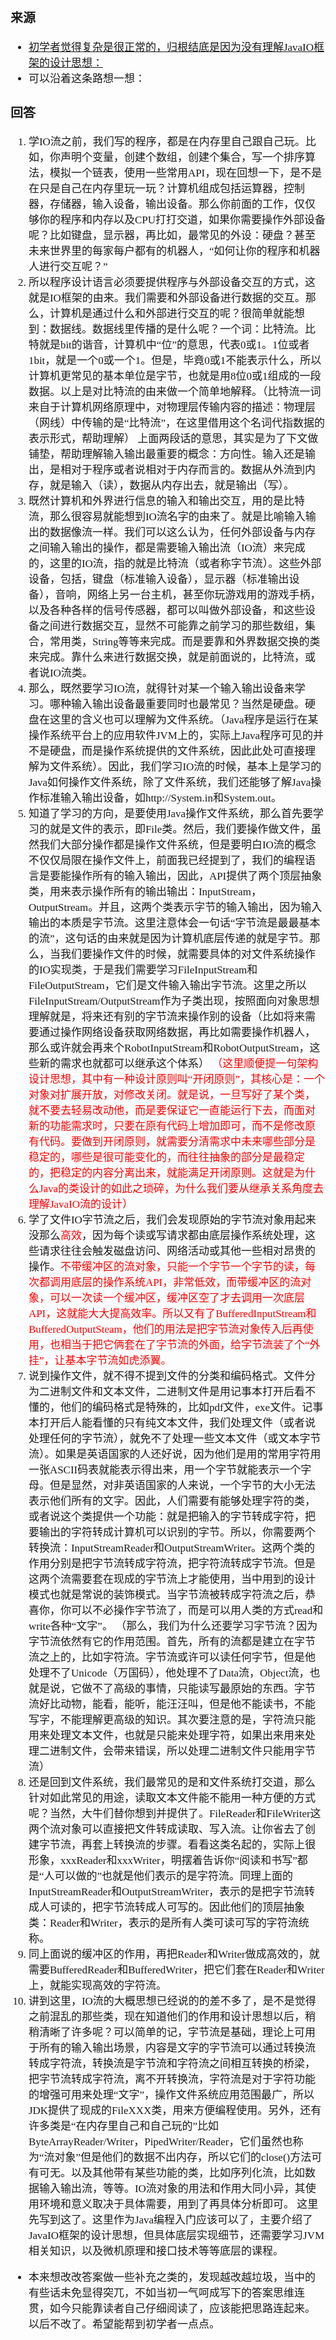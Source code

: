 <span  style="font-family: Simsun,serif; font-size: 17px; ">


### 来源

- [初学者觉得复杂是很正常的，归根结底是因为没有理解JavaIO框架的设计思想：](https://www.zhihu.com/question/67535292/answer/1248887503)
- 可以沿着这条路想一想：

### 回答

1. 学IO流之前，我们写的程序，都是在内存里自己跟自己玩。比如，你声明个变量，创建个数组，创建个集合，写一个排序算法，模拟一个链表，使用一些常用API，现在回想一下，是不是在只是自己在内存里玩一玩？计算机组成包括运算器，控制器，存储器，输入设备，输出设备。那么你前面的工作，仅仅够你的程序和内存以及CPU打打交道，如果你需要操作外部设备呢？比如键盘，显示器，再比如，最常见的外设：硬盘？甚至未来世界里的每家每户都有的机器人，“如何让你的程序和机器人进行交互呢？”
2. 所以程序设计语言必须要提供程序与外部设备交互的方式，这就是IO框架的由来。我们需要和外部设备进行数据的交互。那么，计算机是通过什么和外部进行交互的呢？很简单就能想到：数据线。数据线里传播的是什么呢？一个词：比特流。比特就是bit的谐音，计算机中“位”的意思，代表0或1。1位或者1bit，就是一个0或一个1。但是，毕竟0或1不能表示什么，所以计算机更常见的基本单位是字节，也就是用8位0或1组成的一段数据。以上是对比特流的由来做一个简单地解释。（比特流一词来自于计算机网络原理中，对物理层传输内容的描述：物理层（网线）中传输的是“比特流”，在这里借用这个名词代指数据的表示形式，帮助理解）
   上面两段话的意思，其实是为了下文做铺垫，帮助理解输入输出最重要的概念：方向性。输入还是输出，是相对于程序或者说相对于内存而言的。数据从外流到内存，就是输入（读），数据从内存出去，就是输出（写）。
3. 既然计算机和外界进行信息的输入和输出交互，用的是比特流，那么很容易就能想到IO流名字的由来了。就是比喻输入输出的数据像流一样。我们可以这么认为，任何外部设备与内存之间输入输出的操作，都是需要输入输出流（IO流）来完成的，这里的IO流，指的就是比特流（或者称字节流）。这些外部设备，包括，键盘（标准输入设备），显示器（标准输出设备），音响，网络上另一台主机，甚至你玩游戏用的游戏手柄，以及各种各样的信号传感器，都可以叫做外部设备，和这些设备之间进行数据交互，显然不可能靠之前学习的那些数组，集合，常用类，String等等来完成。而是要靠和外界数据交换的类来完成。靠什么来进行数据交换，就是前面说的，比特流，或者说IO流类。
4. 那么，既然要学习IO流，就得针对某一个输入输出设备来学习。哪种输入输出设备最重要同时也最常见？当然是硬盘。硬盘在这里的含义也可以理解为文件系统。（Java程序是运行在某操作系统平台上的应用软件JVM上的，实际上Java程序可见的并不是硬盘，而是操作系统提供的文件系统，因此此处可直接理解为文件系统）。因此，我们学习IO流的时候，基本上是学习的Java如何操作文件系统，除了文件系统，我们还能够了解Java操作标准输入输出设备，如http://System.in和System.out。
5. 知道了学习的方向，是要使用Java操作文件系统，那么首先要学习的就是文件的表示，即File类。然后，我们要操作做文件，虽然我们大部分操作都是操作文件系统，但是要明白IO流的概念不仅仅局限在操作文件上，前面我已经提到了，我们的编程语言是要能操作所有的输入输出，因此，API提供了两个顶层抽象类，用来表示操作所有的输出输出：InputStream，OutputStream。并且，这两个类表示字节的输入输出，因为输入输出的本质是字节流。这里注意体会一句话“字节流是最最基本的流”，这句话的由来就是因为计算机底层传递的就是字节。那么，当我们要操作文件的时候，就需要具体的对文件系统操作的IO实现类，于是我们需要学习FileInputStream和FileOutputStream，它们是文件输入输出字节流。这里之所以FileInputStream/OutputStream作为子类出现，按照面向对象思想理解就是，将来还有别的字节流来操作别的设备（比如将来需要通过操作网络设备获取网络数据，再比如需要操作机器人，那么或许就会再来个RobotInputStream和RobotOutputStream，这些新的需求也就都可以继承这个体系）
   <font color="red">（这里顺便提一句架构设计思想，其中有一种设计原则叫“开闭原则”，其核心是：一个对象对扩展开放，对修改关闭。就是说，一旦写好了某个类，就不要去轻易改动他，而是要保证它一直能运行下去，而面对新的功能需求时，只要在原有代码上增加即可，而不是修改原有代码。要做到开闭原则，就需要分清需求中未来哪些部分是稳定的，哪些是很可能变化的，而往往抽象的部分是最稳定的，把稳定的内容分离出来，就能满足开闭原则。这就是为什么Java的类设计的如此之琐碎，为什么我们要从继承关系角度去理解JavaIO流的设计）</font>
6. 学了文件IO字节流之后，我们会发现原始的字节流对象用起来没那么<font color="red">高效</font>，因为每个读或写请求都由底层操作系统处理，这些请求往往会触发磁盘访问、网络活动或其他一些相对昂贵的操作。<font color="red">不带缓冲区的流对象，只能一个字节一个字节的读，每次都调用底层的操作系统API，非常低效，而带缓冲区的流对象，可以一次读一个缓冲区，缓冲区空了才去调用一次底层API，这就能大大提高效率。所以又有了BufferedInputStream和BufferedOutputSteam，他们的用法是把字节流对象传入后再使用，也相当于把它俩套在了字节流的外面，给字节流装了个“外挂”，让基本字节流如虎添翼。</font>
7. 说到操作文件，就不得不提到文件的分类和编码格式。文件分为二进制文件和文本文件，二进制文件是用记事本打开后看不懂的，他们的编码格式是特殊的，比如pdf文件，exe文件。记事本打开后人能看懂的只有纯文本文件，我们处理文件（或者说处理任何的字节流），就免不了处理一些文本文件（或文本字节流）。如果是英语国家的人还好说，因为他们是用的常用字符用一张ASCII码表就能表示得出来，用一个字节就能表示一个字母。但是显然，对非英语国家的人来说，一个字节的大小无法表示他们所有的文字。因此，人们需要有能够处理字符的类，或者说这个类提供一个功能：就是把输入的字节转成字符，把要输出的字符转成计算机可以识别的字节。所以，你需要两个转换流：InputStreamReader和OutputStreamWriter。这两个类的作用分别是把字节流转成字符流，把字符流转成字节流。但是这两个流需要套在现成的字节流上才能使用，当中用到的设计模式也就是常说的装饰模式。当字节流被转成字符流之后，恭喜你，你可以不必操作字节流了，而是可以用人类的方式read和write各种“文字”。
   （那么，我们为什么还要学习字节流？因为字节流依然有它的作用范围。首先，所有的流都是建立在字节流之上的，比如字符流。字节流或许可以读任何字节，但是他处理不了Unicode（万国码），他处理不了Data流，Object流，也就是说，它做不了高级的事情，只能读写最原始的东西。字节流好比动物，能看，能听，能汪汪叫，但是他不能读书，不能写字，不能理解更高级的知识。其次要注意的是，字符流只能用来处理文本文件，也就是只能来处理字符，如果出来用来处理二进制文件，会带来错误，所以处理二进制文件只能用字节流）
8. 还是回到文件系统，我们最常见的是和文件系统打交道，那么针对如此常见的用途，读取文本文件能不能用一种方便的方式呢？当然，大牛们替你想到并提供了。FileReader和FileWriter这两个流对象可以直接把文件转成读取、写入流。让你省去了创建字节流，再套上转换流的步骤。看看这类名起的，实际上很形象，xxxReader和xxxWriter，明摆着告诉你“阅读和书写”都是“人可以做的”也就是他们表示的是字符流。同理上面的InputStreamReader和OutputStreamWriter，表示的是把字节流转成人可读的，把字节流转成人可写的。因此他们的顶层抽象类：Reader和Writer，表示的是所有人类可读可写的字符流统称。
10. 同上面说的缓冲区的作用，再把Reader和Writer做成高效的，就需要BufferedReader和BufferedWriter，把它们套在Reader和Writer上，就能实现高效的字符流。
11. 讲到这里，IO流的大概思想已经说的的差不多了，是不是觉得之前混乱的那些类，现在知道他们的作用和设计思想以后，稍稍清晰了许多呢？可以简单的记，字节流是基础，理论上可用于所有的输入输出场景，内容是文字的字节流可以通过转换流转成字符流，转换流是字节流和字符流之间相互转换的桥梁，把字节流转成字符流，离不开转换流，字符流是对于字符功能的增强可用来处理“文字”，操作文件系统应用范围最广，所以JDK提供了现成的FileXXX类，用来方便编程使用。另外，还有许多类是“在内存里自己和自己玩的”比如ByteArrayReader/Writer，PipedWriter/Reader，它们虽然也称为“流对象”但是他们的数据不出内存，所以它们的close()方法可有可无。以及其他带有某些功能的类，比如序列化流，比如数据输入输出流，等等。IO流对象的用法和作用大同小异，其使用环境和意义取决于具体需要，用到了再具体分析即可。
    这里先写到这了。这里作为Java编程入门应该可以了，主要介绍了JavaIO框架的设计思想，但具体底层实现细节，还需要学习JVM相关知识，以及微机原理和接口技术等等底层的课程。

- 本来想改改答案做一些补充之类的，发现越改越垃圾，当中的有些话未免显得突兀，不如当初一气呵成写下的答案思维连贯，如今只能靠读者自己仔细阅读了，应该能把思路连起来。以后不改了。希望能帮到初学者一点点。

</span>